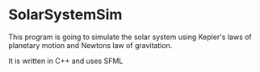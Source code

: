# SolarSystemSim

This program is going to simulate the solar system using Kepler's laws of planetary motion and Newtons law of gravitation.

It is written in C++ and uses SFML
